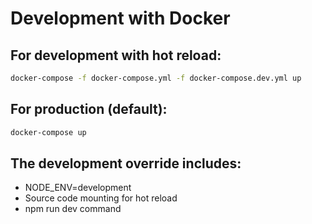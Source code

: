 # Development with Docker

## For development with hot reload:
```bash
docker-compose -f docker-compose.yml -f docker-compose.dev.yml up
```

## For production (default):
```bash
docker-compose up
```

## The development override includes:
- NODE_ENV=development
- Source code mounting for hot reload
- npm run dev command